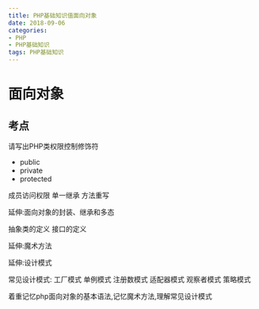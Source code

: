 ```yaml
---
title: PHP基础知识值面向对象
date: 2018-09-06
categories: 
- PHP
- PHP基础知识
tags: PHP基础知识
---
```

# 面向对象
## 考点
请写出PHP类权限控制修饰符
- public
- private
- protected

成员访问权限
单一继承
方法重写


延伸:面向对象的封装、继承和多态

抽象类的定义
接口的定义



延伸:魔术方法

延伸:设计模式

常见设计模式:
工厂模式
单例模式
注册数模式
适配器模式
观察者模式
策略模式

着重记忆php面向对象的基本语法,记忆魔术方法,理解常见设计模式
